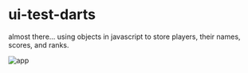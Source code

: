 # ui-test-darts
almost there... using objects in javascript to store players, their names, scores, and ranks.

![app](http://i.imgur.com/qFvHdRX.png)
